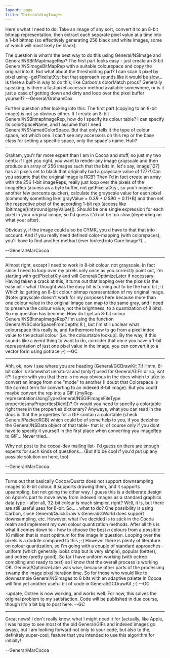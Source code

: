 ```yaml
---
layout: page
title: ThresholdingImages
---
```





Here's what I need to do: Take an image of any sort, convert it to an 8-bit bitmap representation, then extract each separate pixel value at a time into a 1-bit bitmap (so effectively generating 256 black and white images, some of which will most likely be blank).

The question is what's the best way to do this using General/NSImage and General/NSBitMapImageRep? The first part looks easy - just create an 8-bit General/NSImageBitMapRep with a suitable colourspace and copy the original into it. But what about the thresholding part? I can scan it pixel by pixel using     -getPixel:atX:y: but that approach sounds like it would be slow... Is there a built-in way to do this, like Carbon's colorMatch procs? Generally speaking, is there a fast pixel accessor method available somewhere, or is it just a case of getting down and dirty and loop over the pixel buffer yourself? --General/GrahamCox

Further question after looking into this: The first part (copying to an 8-bit image) is not so obvious either. If I create an 8-bit General/NSBitmapImageRep, how do I specify its colour table? I can specify its colorSpaceName, and I assume that I need General/NSNamedColorSpace. But that only tells it the type of colour space, not which one. I can't see any accessors on this rep or the base class for setting a specific space, only the space's name. Huh?

----

Graham, you'r far more expert than I am in Cocoa and stuff, so just my two cents: if I get you right, you want to render any image grayscale and then produce an array of 256 images such that the bits in, let's say, image[127] has all pixels set to black that originally had a grayscale value of 127?! Can you assume that the original image is RGB? Then I'd in fact create an array with the 256 1-bit imageReps, really just loop over the pixels of the imageRep (access as a byte buffer, not getPixel:atX:y:, so you'r maybe another few percents quicker), calculate the grayscale value for each pixel (commonly something like: grayValue = 0.3*R + 0.59*G + 0.11*B) and then set the respective pixel of the according 1-bit rep (access like 1bitImage[(int)round(grayValue)]). Should be one single expression for each pixel in your original image, so I'd guess it'd not be too slow (depending on what your after).

Obviously, if the image could also be CYMK, you d have to that that into account. And if you really need defined color-mapping (with colorspaces), you'll have to find another method (ever looked into Core Image?)...

--General/MarCocoa

----

Almost right, except I need to work in 8-bit colour, not grayscale. In fact since I need to loop over my pixels only once as you correctly point out, I'm starting with getPixel:atX:y and will General/OptimizeLater if necessary. Having taken a crack at this, it turns out that looping over the pixels is the easy bit - what I thought was the easy bit is turning out to be the hard bit ;-) Which is: getting an 8-bit colour bitmap representation of my original image. (Note: grayscale doesn't work for my purposes here because more than one colour value in the original image can map to the same gray, and I need to preserve the colour value, not the brightness, to a quantization of 8 bits). So my question has become: How do I get an 8-bit colour General/NSBitmapImageRep? I'm using the function     General/NSColorSpaceFromDepth( 8 ), but I'm still unclear what colourspace this really is, and furthermore how to go from a pixel index value to the actual colour (i.e. the colourtable lookup). By the way, if this sounds like a weird thing to want to do, consider that once you have a 1-bit representation of just one pixel value in the image, you can convert it to a vector form using potrace ;-) --GC

----

Ahh, ok, now I see where you are heading (General/GCDrawKit ?)! Hmm, 8-bit color is somewhat unnatural and (only?) used for General/GIFs or so, isnt it?! I agree with you that there is no way obvious in the docs which to take to convert an image from one "mode" to another (I doubt that Colorspace is the correct term for converting to an indexed 8-bit image). But you could maybe convert the rep into a GIF ([myRep representationUsingType:General/NSGIFImageFileType properties:myPropertiesDiect])? Or would you need to specify a colortable right there in the properties dictionary? Anyways, what you can read in the docs is that the properties for a GIF contain a colortable (check General/PackedRGB) which could be of some help to you, if you decipher the General/NSData object of that table- that is, of course only if you dont have to specify it yourself in the first place when converting you imageRep to GIF... Never tried...

Why not post to the cocoa-dev mailing list- I'd guess on there are enough experts for such kinds of questions... (But it'd be cool if you'd put up any possible solution on here, too)

--General/MarCocoa

----

Turns out that basically Cocoa/Quartz does not support downsampling images to 8-bit colour. It supports drawing them, and it supports upsampling, but not going the other way. I guess this is a deliberate design on Apple's part to move away from indexed images as a standard graphics data type - after all, 32-bit colour is much simpler, right? Well, it is, but there are still useful uses for 8-bit. So..... what to do? One possibility is using Carbon, since General/QuickDraw's General/GWorld does support downsampling, etc. However, what I've decided is to stick in the Cocoa realm and implement my own colour quantization methods. After all this is what it comes down to - how to choose the best *n* colours from a possible 16 million that is most optimum for the image in question. Looping over the pixels is a doddle compared to this ;-) However there is plenty of literature on colour quantization, so I'm going with a couple of standard approaches - uniform (which generally looks crap but is very simple), popular (better), and octree (pretty good). So far I have uniform working (with octree compiling and ready to test) so I know that the overall process is working OK. General/OptimizeLater was wise, because other parts of the processing swamp the image pixel iteration time. So for those who would like to downsample General/NSImages to 8 bits with an adaptive palette in Cocoa will find yet another useful bit of code in General/GCDrawKit ;-) --GC

-update, Octree is now working, and works well. For now, this solves the original problem to my satisfaction. Code will be published in due course, though it's a bit big to post here. --GC

----

Great news! I don't really know, what I might need it for (actually, like Apple, I was happy to see most of the old General/GIFs and indexed images go away), but I am looking forward not only to your code, but also to the, definitely super-cool, feature that you intended to use this algorithm for initially!

--General/MarCocoa
